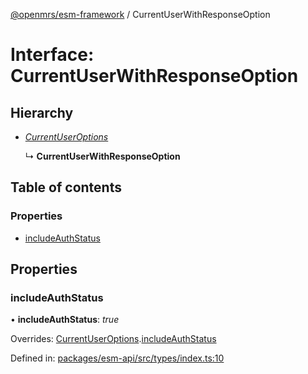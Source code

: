 [@openmrs/esm-framework](../API.md) / CurrentUserWithResponseOption

# Interface: CurrentUserWithResponseOption

## Hierarchy

* [*CurrentUserOptions*](currentuseroptions.md)

  ↳ **CurrentUserWithResponseOption**

## Table of contents

### Properties

- [includeAuthStatus](currentuserwithresponseoption.md#includeauthstatus)

## Properties

### includeAuthStatus

• **includeAuthStatus**: *true*

Overrides: [CurrentUserOptions](currentuseroptions.md).[includeAuthStatus](currentuseroptions.md#includeauthstatus)

Defined in: [packages/esm-api/src/types/index.ts:10](https://github.com/nk183/openmrs-esm-core/blob/master/packages/esm-api/src/types/index.ts#L10)
